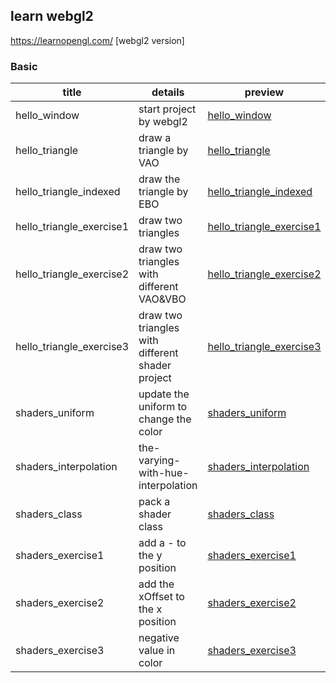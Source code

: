 ## learn webgl2

https://learnopengl.com/ [webgl2 version]

### Basic

| title        | details                 | preview |
| ------------ | ----------------------- | ------- |
| hello_window | start project by webgl2 |  [hello_window](https://krapnikkk.github.io/learn_webgl2/1_basic/1.1_hello_window)       |
| hello_triangle | draw a triangle by VAO |  [hello_triangle](https://krapnikkk.github.io/learn_webgl2/1_basic/2.1_hello_triangle)       |
| hello_triangle_indexed | draw the triangle by EBO |  [hello_triangle_indexed](https://krapnikkk.github.io/learn_webgl2/1_basic/2.2_hello_triangle_indexed)       |
| hello_triangle_exercise1 | draw two triangles |  [hello_triangle_exercise1](https://krapnikkk.github.io/learn_webgl2/1_basic/2.3_hello_triangle_exercise1)       |
| hello_triangle_exercise2 | draw two triangles with different VAO&VBO |  [hello_triangle_exercise2](https://krapnikkk.github.io/learn_webgl2/1_basic/2.4_hello_triangle_exercise2)       |
| hello_triangle_exercise3 | draw two triangles with different shader project |  [hello_triangle_exercise3](https://krapnikkk.github.io/learn_webgl2/1_basic/2.5_hello_triangle_exercise3)       |
| shaders_uniform | update the uniform to change the color | [shaders_uniform](https://krapnikkk.github.io/learn_webgl2/1_basic/3.1_shaders_uniform) |
| shaders_interpolation | the-varying-with-hue-interpolation | [shaders_interpolation](https://krapnikkk.github.io/learn_webgl2/1_basic/3.2_shaders_interpolation) |
| shaders_class | pack a shader class | [shaders_class](https://krapnikkk.github.io/learn_webgl2/1_basic/3.3_shaders_class) |
| shaders_exercise1 | add a - to the y position | [shaders_exercise1](https://krapnikkk.github.io/learn_webgl2/1_basic/3.4_shaders_exercise1) |
| shaders_exercise2 | add the xOffset to the x position | [shaders_exercise2](https://krapnikkk.github.io/learn_webgl2/1_basic/3.5_shaders_exercise2) |
| shaders_exercise3 | negative value in color | [shaders_exercise3](https://krapnikkk.github.io/learn_webgl2/1_basic/3.4_shaders_exercise3) |

